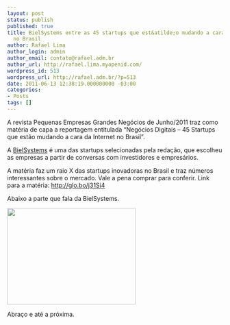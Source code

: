 ```yaml
---
layout: post
status: publish
published: true
title: BielSystems entre as 45 startups que est&atilde;o mudando a cara da internet
  no Brasil
author: Rafael Lima
author_login: admin
author_email: contato@rafael.adm.br
author_url: http://rafael.lima.myopenid.com/
wordpress_id: 513
wordpress_url: http://rafael.adm.br/?p=513
date: 2011-06-13 12:38:19.000000000 -03:00
categories:
- Posts
tags: []
---
```

A revista Pequenas Empresas Grandes Neg&oacute;cios de Junho/2011 traz como mat&eacute;ria de capa a reportagem entitulada &ldquo;Neg&oacute;cios Digitais &ndash; 45 Startups que est&atilde;o mudando a cara da Internet no Brasil&rdquo;.

A <a href="http://bielsystems.com.br">BielSystems</a> &eacute; uma das startups selecionadas pela reda&ccedil;&atilde;o, que escolheu as empresas a partir de conversas com investidores e empres&aacute;rios.

A mat&eacute;ria faz um raio X das startups inovadoras no Brasil e traz n&uacute;meros interessantes sobre o mercado. Vale a pena comprar para conferir. Link para a mat&eacute;ria: <a href="http://glo.bo/j31Si4">http://glo.bo/j31Si4</a>

Abaixo a parte que fala da BielSystems.

<a href="http://rafael.adm.br/wp-content/uploads/2011/06/bielsystems-pegn.jpg"><img src="http://rafael.adm.br/wp-content/uploads/2011/06/bielsystems-pegn-300x225.jpg" alt="" title="BielSystems na PEGN" width="300" height="225" class="aligncenter size-medium wp-image-515" /></a>

Abra&ccedil;o e at&eacute; a pr&oacute;xima.

